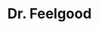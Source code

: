 ---
title: "Dr. Feelgood"
summary: "Dr. Feelgood are an English pub rock band formed in 1971. Hailing from Canvey Island, Essex, they are best known for early singles such as \"She Does It Right\", \"Roxette\", \"Back in the Night\" and \"Milk and Alcohol\". Their original and distinctively British R&B sound was centred on Wilko Johnson's choppy guitar style. Along with Johnson, the initial band line-up included singer Lee Brilleaux and the rhythm section of John B. Sparks, known as \"Sparko\", on bass guitar and John Martin, known as \"The Big Figure\", on drums. Although their most commercially productive years were the early to mid-1970s, and in spite of Brilleaux's death in 1994 of lymphoma, a version of the band continues to tour and record."
image: "dr-feelgood.jpg"
apple_music_artist_url: "None"
wikipedia_url: "https://en.wikipedia.org/wiki/Dr._Feelgood_(band)"
---